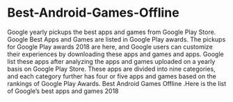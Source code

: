 # Best-Android-Games-Offline
Google yearly pickups the best apps and games from Google Play Store. Google Best Apps and Games are listed in Google Play awards. The pickups for Google Play awards 2018 are here, and Google users can customize their experiences by downloading these apps and games and apps. Google list these apps after analyzing the apps and games uploaded on a yearly basis on Google Play Store. These apps are divided into nine categories, and each category further has four or five apps and games based on the rankings of Google Play Awards. Best Android Games Offline .Here is the list of Google’s best apps and games 2018
